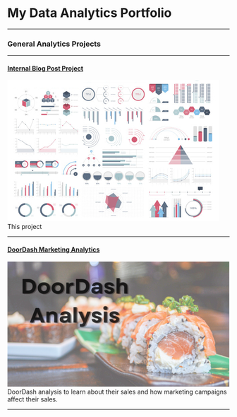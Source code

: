 # My Data Analytics Portfolio

---

### General Analytics Projects

---

#### [Internal Blog Post Project](/sample_project)
<img src="images/dummy_thumbnail.jpg?raw=true"/>
This project

---
#### [DoorDash Marketing Analytics](https://www.linkedin.com/pulse/doordash-marketing-analysis-julio-espinoza/)
[<img src="images/DoorDash Analytics.png"/>](https://www.linkedin.com/pulse/doordash-marketing-analysis-julio-espinoza/)
DoorDash analysis to learn about their sales and how marketing campaigns affect their sales.

---




